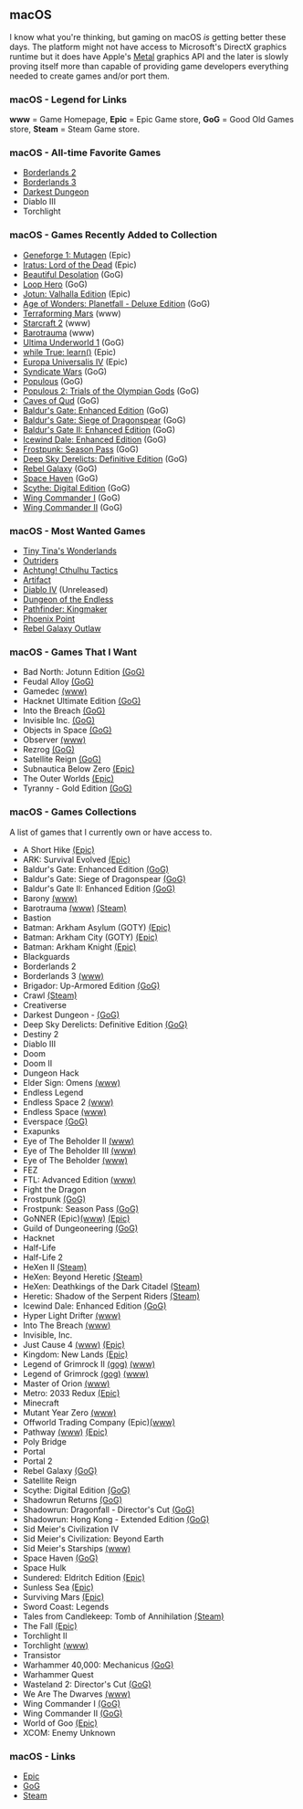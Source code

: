 ## macOS

I know what you're thinking, but gaming on macOS *is* getting better these days. The platform might not have access to
Microsoft's DirectX graphics runtime but it does have Apple's [Metal](https://developer.apple.com/metal/) graphics API 
and the later is slowly proving itself more than capable of providing game developers everything needed to create games 
and/or port them.

### macOS - Legend for Links

**www** = Game Homepage, **Epic** = Epic Game store, **GoG** = Good Old Games store, **Steam** = Steam Game store.

### macOS - All-time Favorite Games

- [Borderlands 2](https://boderlands.com)
- [Borderlands 3](https://boderlands.com)
- [Darkest Dungeon](https://www.gog.com/game/darkest_dungeon)
- Diablo III 
- Torchlight 

### macOS - Games Recently Added to Collection

- [Geneforge 1: Mutagen](https://store.epicgames.com/en-US/p/geneforge-1-mutagen) (Epic)
- [Iratus: Lord of the Dead](https://store.epicgames.com/en-US/p/iratus-d0e5ba) (Epic)
- [Beautiful Desolation](https://www.gog.com/game/beautiful_desolation) (GoG)
- [Loop Hero](https://www.gog.com/en/game/loop_hero) (GoG)
- [Jotun: Valhalla Edition](https://store.epicgames.com/en-US/p/jotun) (Epic)
- [Age of Wonders: Planetfall - Deluxe Edition](https://www.gog.com/en/game/age_of_wonders_planetfall_deluxe_edition) (GoG)
- [Terraforming Mars](https://www.fryxgames.se/games/terraforming-mars/) (www)
- [Starcraft 2](https://starcraft2.com/en-us/) (www)
- [Barotrauma](https://barotraumagame.com) (www)
- [Ultima Underworld 1](https://www.gog.com/game/ultima_underworld_1_2) (GoG)
- [while True: learn()](https://www.epicgames.com/store/en-US/p/while-true-learn) (Epic)
- [Europa Universalis IV](https://www.epicgames.com/store/en-US/p/europa-universalis-iv) (Epic) 
- [Syndicate Wars](https://www.gog.com/game/syndicate_wars) (GoG)
- [Populous](https://www.gog.com/game/populous) (GoG)
- [Populous 2: Trials of the Olympian Gods](https://www.gog.com/game/populous_2) (GoG)
- [Caves of Qud](https://www.gog.com/game/caves_of_qud) (GoG)
- [Baldur's Gate: Enhanced Edition](https://www.gog.com/game/baldurs_gate_enhanced_edition) (GoG)
- [Baldur's Gate: Siege of Dragonspear](https://www.gog.com/game/baldurs_gate_siege_of_dragonspear) (GoG)
- [Baldur's Gate II: Enhanced Edition](https://www.gog.com/game/baldurs_gate_2_enhanced_edition) (GoG)
- [Icewind Dale: Enhanced Edition](https://www.gog.com/game/icewind_dale_enhanced_edition) (GoG)
- [Frostpunk: Season Pass](https://www.gog.com/game/frostpunk_season_pass) (GoG)
- [Deep Sky Derelicts: Definitive Edition](https://www.gog.com/game/deep_sky_derelicts_definitive_edition) (GoG)
- [Rebel Galaxy](https://www.gog.com/game/rebel_galaxy) (GoG)
- [Space Haven](https://www.gog.com/game/space_haven) (GoG)
- [Scythe: Digital Edition](https://www.gog.com/game/scythe_digital_edition) (GoG)
- [Wing Commander I](https://www.gog.com/game/wing_commander_1_2) (GoG)
- [Wing Commander II](https://www.gog.com/game/wing_commander_1_2) (GoG)

### macOS - Most Wanted Games

- [Tiny Tina's Wonderlands](https://store.epicgames.com/en-US/p/tiny-tinas-wonderlands)
- [Outriders](https://www.epicgames.com/store/en-US/p/outriders)
- [Achtung! Cthulhu Tactics](https://store.steampowered.com/app/874460/Achtung_Cthulhu_Tactics/)
- [Artifact](https://store.steampowered.com/app/583950/Artifact/)
- [Diablo IV](https://diablo.blizzard.com/en-us/) (Unreleased)
- [Dungeon of the Endless](https://store.steampowered.com/app/249050/Dungeon_of_the_Endless/)
- [Pathfinder: Kingmaker](https://owlcatgames.com)
- [Phoenix Point](https://phoenixpoint.info/)
- [Rebel Galaxy Outlaw](https://rebel-galaxy.com/)

### macOS - Games That I Want

- Bad North: Jotunn Edition [(GoG)](https://www.gog.com/game/bad_north)
- Feudal Alloy [(GoG)](https://www.gog.com/game/feudal_alloy)
- Gamedec [(www)](https://www.gamedec.com/)
- Hacknet Ultimate Edition [(GoG)](https://www.gog.com/game/hacknet_ultimate_edition)
- Into the Breach [(GoG)](https://www.gog.com/game/into_the_breach)
- Invisible Inc. [(GoG)](https://www.gog.com/game/invisible_inc)
- Objects in Space [(GoG)](https://www.gog.com/game/objects_in_space)
- Observer [(www)](https://www.blooberteam.com/observer_)
- Rezrog [(GoG)](https://www.gog.com/game/rezrog)
- Satellite Reign [(GoG)](https://www.gog.com/game/satellite_reign)
- Subnautica Below Zero [(Epic)](https://www.epicgames.com/store/en-US/p/subnautica-below-zero)
- The Outer Worlds [(Epic)](https://www.epicgames.com/store/en-US/product/the-outer-worlds/home)
- Tyranny - Gold Edition [(GoG)](https://www.gog.com/game/tyranny_gold_edition)

### macOS - Games Collections

A list of games that I currently own or have access to.

- A Short Hike [(Epic)](https://www.epicgames.com/store/en-US/product/a-short-hike/home)
- ARK: Survival Evolved [(Epic)](https://www.epicgames.com/store/en-US/product/ark/home)
- Baldur's Gate: Enhanced Edition [(GoG)](https://www.gog.com/game/baldurs_gate_enhanced_edition)
- Baldur's Gate: Siege of Dragonspear [(GoG)](https://www.gog.com/game/baldurs_gate_siege_of_dragonspear)
- Baldur's Gate II: Enhanced Edition [(GoG)](https://www.gog.com/game/baldurs_gate_2_enhanced_edition)	
- Barony [(www)](http://www.baronygame.com/)
- Barotrauma [(www)](https://barotraumagame.com) [(Steam)](https://store.steampowered.com/app/602960/Barotrauma/)
- Bastion
- Batman: Arkham Asylum (GOTY) [(Epic)](https://www.epicgames.com/store/en-US/product/batman-arkham-asylum/home)
- Batman: Arkham City (GOTY) [(Epic)](https://www.epicgames.com/store/en-US/product/batman-arkham-city/home)
- Batman: Arkham Knight [(Epic)](https://www.epicgames.com/store/en-US/product/batman-arkham-knight/home)
- Blackguards
- Borderlands 2
- Borderlands 3 [(www)](https://boderlands.com)
- Brigador: Up-Armored Edition [(GoG)](https://www.gog.com/game/brigador)
- Crawl [(Steam)](https://store.steampowered.com/app/293780/Crawl/)
- Creativerse
- Darkest Dungeon - [(GoG)](https://www.gog.com/game/darkest_dungeon)
- Deep Sky Derelicts: Definitive Edition [(GoG)](https://www.gog.com/game/deep_sky_derelicts_definitive_edition)
- Destiny 2
- Diablo III
- Doom
- Doom II
- Dungeon Hack
- Elder Sign: Omens [(www)](https://www.fantasyflightgames.com/en/products/elder-sign-omens/)
- Endless Legend
- Endless Space 2 [(www)](https://www.endless-space.com)
- Endless Space [(www)](https://www.endless-space.com)
- Everspace [(GoG)](https://www.gog.com/game/everspace)
- Exapunks
- Eye of The Beholder II [(www)](https://en.wikipedia.org/wiki/Eye_of_the_Beholder_II:_The_Legend_of_Darkmoon)
- Eye of The Beholder III [(www)](https://en.wikipedia.org/wiki/Eye_of_the_Beholder_III:_Assault_on_Myth_Drannor)
- Eye of The Beholder [(www)](https://en.wikipedia.org/wiki/Eye_of_the_Beholder_(video_game))
- FEZ
- FTL: Advanced Edition [(www)](https://subsetgames.com/ftl.html)
- Fight the Dragon
- Frostpunk [(GoG)](https://www.gog.com/game/frostpunk)
- Frostpunk: Season Pass [(GoG)](https://www.gog.com/game/frostpunk_season_pass)
- GoNNER (Epic)[(www)](https://www.gonnergame.com/) [(Epic)](https://www.epicgames.com/store/en-US/product/gonner/home)
- Guild of Dungeoneering [(GoG)](http://www.guildofdungeoneering.com/)
- Hacknet
- Half-Life
- Half-Life 2
- HeXen II [(Steam)](https://store.steampowered.com/app/9060/HeXen_II/)
- HeXen: Beyond Heretic [(Steam)](https://store.steampowered.com/app/2360/HeXen_Beyond_Heretic/)
- HeXen: Deathkings of the Dark Citadel [(Steam)](https://store.steampowered.com/app/2370/HeXen_Deathkings_of_the_Dark_Citadel/)
- Heretic: Shadow of the Serpent Riders [(Steam)](https://store.steampowered.com/app/2390/Heretic_Shadow_of_the_Serpent_Riders/)
- Icewind Dale: Enhanced Edition [(GoG)](https://www.gog.com/game/icewind_dale_enhanced_edition)
- Hyper Light Drifter [(www)](https://heartmachine.com/hyper-light)
- Into The Breach [(www)](https://subsetgames.com/itb.html)
- Invisible, Inc.
- Just Cause 4 [(www)](https://justcause.square-enix-games.com/en-us/) [(Epic)](https://www.epicgames.com/store/en-US/product/just-cause-4/home)
- Kingdom: New Lands [(Epic)](https://www.epicgames.com/store/en-US/product/kingdom-new-lands/home)
- Legend of Grimrock II [(gog)](https://www.gog.com/game/legend_of_grimrock_2) [(www)](http://www.grimrock.net/games/)
- Legend of Grimrock [(gog)](https://www.gog.com/game/legend_of_grimrock) [(www)](http://www.grimrock.net/games/)
- Master of Orion [(www)](http://masteroforion.com/intro)
- Metro: 2033 Redux [(Epic)](https://www.epicgames.com/store/en-US/product/metro-2033-redux/home)
- Minecraft
- Mutant Year Zero [(www)](https://www.mutantyearzero.com)
- Offworld Trading Company (Epic)[(www)](https://www.offworldgame.com)
- Pathway [(www)](http://pathway-game.com/) [(Epic)](https://www.epicgames.com/store/en-US/product/pathway/home)
- Poly Bridge
- Portal
- Portal 2
- Rebel Galaxy [(GoG)](https://www.gog.com/game/rebel_galaxy)
- Satellite Reign
- Scythe: Digital Edition [(GoG)](https://www.gog.com/game/scythe_digital_edition)
- Shadowrun Returns [(GoG)](https://www.gog.com/game/shadowrun_returns)
- Shadowrun: Dragonfall - Director's Cut [(GoG)](https://www.gog.com/game/shadowrun_dragonfall_directors_cut)
- Shadowrun: Hong Kong - Extended Edition [(GoG)](https://www.gog.com/game/shadowrun_hong_kong_extended_edition)
- Sid Meier's Civilization IV
- Sid Meier's Civilization: Beyond Earth
- Sid Meier's Starships [(www)](https://www.2k.com/en-US/game/sid-meiers-starships/)
- Space Haven [(GoG)](https://www.gog.com/game/space_haven)
- Space Hulk
- Sundered: Eldritch Edition [(Epic)](https://www.epicgames.com/store/en-US/product/sundered-eldritch-edition/home)
- Sunless Sea [(Epic)](https://www.epicgames.com/store/en-US/product/sunless-sea/home)
- Surviving Mars [(Epic)](https://www.epicgames.com/store/en-US/p/surviving-mars)
- Sword Coast: Legends
- Tales from Candlekeep: Tomb of Annihilation [(Steam)](https://store.steampowered.com/app/663380/Tales_from_Candlekeep_Tomb_of_Annihilation/)
- The Fall [(Epic)](https://www.epicgames.com/store/en-US/p/the-fall)
- Torchlight II
- Torchlight [(www)](https://www.torchlight1.com/en)
- Transistor 
- Warhammer 40,000: Mechanicus [(GoG)](https://www.gog.com/game/warhammer_40000_mechanicus)
- Warhammer Quest
- Wasteland 2: Director's Cut [(GoG)](https://www.gog.com/game/wasteland_2_directors_cut_digital_classic_edition)
- We Are The Dwarves [(www)](http://wearethedwarves.com/press/#description)
- Wing Commander I [(GoG)](https://www.gog.com/game/wing_commander_1_2)
- Wing Commander II [(GoG)](https://www.gog.com/game/wing_commander_1_2)
- World of Goo [(Epic)](https://www.epicgames.com/store/en-US/product/world-of-goo/home)
- XCOM: Enemy Unknown

### macOS - Links

- [Epic](https://www.epicgames.com/store/en-US)
- [GoG](https://www.gog.com/)
- [Steam](https://store.steampowered.com/)

